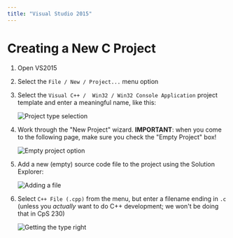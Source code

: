 ```yaml
---
title: "Visual Studio 2015"
---
```


# Creating a New C Project

1. Open VS2015

1. Select the `File / New / Project...` menu option

1. Select the `Visual C++ /  Win32 / Win32 Console Application` project template and enter a meaningful name, like this:

    ![Project type selection](/course/bju/content/cps230/images/notes_new_vs_project_type.png)

1. Work through the "New Project" wizard.  **IMPORTANT**: when you come to the following page, make sure you check the "Empty Project" box!

    ![Empty project option](/course/bju/content/cps230/images/notes_new_vs_empty_project.png)

1. Add a new (empty) source code file to the project using the Solution Explorer:

    ![Adding a file](/course/bju/content/cps230/images/notes_new_vs_source_file.png)

1. Select `C++ File (.cpp)` from the menu, but enter a filename ending in `.c` (unless you *actually* want to do C++ development; we won't be doing that in CpS 230)

    ![Getting the type right](/course/bju/content/cps230/images/notes_new_vs_source_file_type.png)